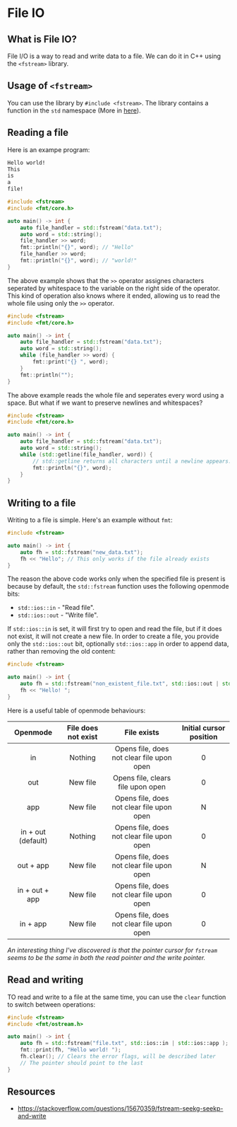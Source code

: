 # File IO

## What is File IO?

File I/O is a way to read and write data to a file. We can do it in C++ using the `<fstream>` library.

## Usage of `<fstream>`

You can use the library by `#include <fstream>`. The library contains a function in the `std` namespace (More in [here](./Namespaces.md)). 


## Reading a file

Here is an exampe program:

```txt
Hello world!
This
is
a
file!
```

```cpp
#include <fstream>
#include <fmt/core.h>

auto main() -> int {
    auto file_handler = std::fstream("data.txt");
    auto word = std::string();
    file_handler >> word;
    fmt::println("{}", word); // "Hello"
    file_handler >> word;
    fmt::println("{}", word); // "world!"
}
```

The above example shows that the `>>` operator assignes characters seperated by whitespace to the variable on the right side of the operator. This kind of operation also knows where it ended, allowing us to read the whole file using only the `>>` operator.

```cpp
#include <fstream>
#include <fmt/core.h>

auto main() -> int {
    auto file_handler = std::fstream("data.txt");
    auto word = std::string();
    while (file_handler >> word) {
        fmt::print("{} ", word);
    }
    fmt::println("");
}
```

The above example reads the whole file and seperates every word using a space. But what if we want to preserve newlines and whitespaces? 

```cpp
#include <fstream>
#include <fmt/core.h>

auto main() -> int {
    auto file_handler = std::fstream("data.txt");
    auto word = std::string();
    while (std::getline(file_handler, word)) { 
        // std::getline returns all characters until a newline appears.
        fmt::println("{}", word);
    }
}
```

## Writing to a file

Writing to a file is simple. Here's an example without `fmt`:

```cpp
#include <fstream>

auto main() -> int {
    auto fh = std::fstream("new_data.txt");
    fh << "Hello"; // This only works if the file already exists
}
```

The reason the above code works only when the specified file is present is because by default, the `std::fstream` function uses the following openmode bits:

- `std::ios::in` - "Read file".
- `std::ios::out` - "Write file".

If `std::ios::in` is set, it will first try to open and read the file, but if it does not exist, it will not create a new file. In order to create a file, you provide only the `std::ios::out` bit, optionally `std::ios::app` in order to append data, rather than removing the old content:

```cpp
#include <fstream>

auto main() -> int {
    auto fh = std::fstream("non_existent_file.txt", std::ios::out | std::ios::app); // Write file + Append to end of file
    fh << "Hello! ";
}
```

Here is a useful table of openmode behaviours:

| Openmode           | File does not exist | File exists                             | Initial cursor position |
| :---:              | :---:               | :---:                                   | :---:                   |
| in                 | Nothing             | Opens file, does not clear file upon open | 0                       |
| out                | New file             | Opens file, clears file upon open         | 0                       |
| app                | New file             | Opens file, does not clear file upon open | N                       |
| in + out (default) | Nothing             | Opens file, does not clear file upon open | 0                       |
| out + app          | New file             | Opens file, does not clear file upon open | N                       |
| in + out + app     | New file             | Opens file, does not clear file upon open | 0                       |
| in + app           | New file             | Opens file, does not clear file upon open | 0                       |

*An interesting thing I've discovered is that the pointer cursor for `fstream` seems to be the same in both the read pointer and the write pointer.*

## Read and writing

TO read and write to a file at the same time, you can use the `clear` function to switch between operations:

```cpp
#include <fstream>
#include <fmt/ostream.h>

auto main() -> int {
    auto fh = std::fstream("file.txt", std::ios::in | std::ios::app ); // File will be automatically open if is does not exist
    fmt::print(fh, "Hello world! ");
    fh.clear(); // Clears the error flags, will be described later
    // The pointer should point to the last
}
```

## Resources

- https://stackoverflow.com/questions/15670359/fstream-seekg-seekp-and-write
